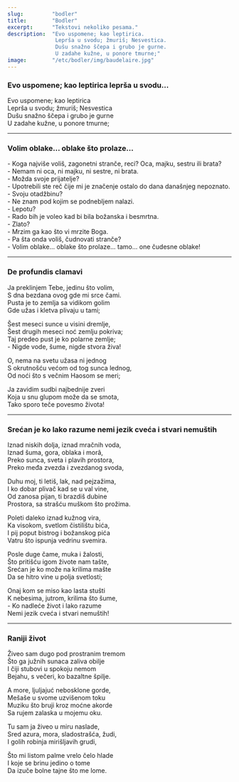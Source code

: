 ```yaml
---
slug:         "bodler"
title:        "Bodler"
excerpt:      "Tekstovi nekoliko pesama."
description:  "Evo uspomene; kao leptirica.  
               Leprša u svodu; žmuriš; Nesvestica.  
               Dušu snažno ščepa i grubo je gurne.  
               U zadahe kužne, u ponore tmurne;"
image:        "/etc/bodler/img/baudelaire.jpg"               
---
```


### Evo uspomene; kao leptirica leprša u svodu...

Evo uspomene; kao leptirica  
Leprša u svodu; žmuriš; Nesvestica  
Dušu snažno ščepa i grubo je gurne  
U zadahe kužne, u ponore tmurne;  

***

### Volim oblake... oblake što prolaze...

\- Koga najviše voliš, zagonetni stranče, reci? Oca, majku, sestru ili brata?  
\- Nemam ni oca, ni majku, ni sestre, ni brata.  
\- Možda svoje prijatelje?  
\- Upotrebili ste reč čije mi je značenje ostalo do dana današnjeg nepoznato.  
\- Svoju otadžbinu?  
\- Ne znam pod kojim se podnebljem nalazi.  
\- Lepotu?  
\- Rado bih je voleo kad bi bila božanska i besmrtna.  
\- Zlato?  
\- Mrzim ga kao što vi mrzite Boga.  
\- Pa šta onda voliš, čudnovati stranče?  
\- Volim oblake... oblake što prolaze... tamo... one čudesne oblake!

***

### De profundis clamavi

Ja preklinjem Tebe, jedinu što volim,  
S dna bezdana ovog gde mi srce čami.  
Pusta je to zemlja sa vidikom golim  
Gde užas i kletva plivaju u tami;  

Šest meseci sunce u visini dremlje,  
Šest drugih meseci noć zemlju pokriva;  
Taj predeo pust je ko polarne zemlje;  
\- Nigde vode, šume, nigde stvora živa!

O, nema na svetu užasa ni jednog  
S okrutnošću većom od tog sunca lednog,  
Od noći što s večnim Haosom se meri;  

Ja zavidim sudbi najbednije zveri  
Koja u snu glupom može da se smota,  
Tako sporo teče povesmo života!  

***

### Srećan je ko lako razume nemi jezik cveća i stvari nemuštih

Iznad niskih dolja, iznad mračnih voda,  
Iznad šuma, gora, oblaka i morâ,  
Preko sunca, sveta i plavih prostora,  
Preko međa zvezda i zvezdanog svoda,  

Duhu moj, ti letiš, lak, nad pejzažima,  
I ko dobar plivač kad se u val vine,  
Od zanosa pijan, ti brazdiš dubine  
Prostora, sa strašću muškom što prožima.  

Poleti daleko iznad kužnog vira,  
Ka visokom, svetlom čistilištu bića,  
I pij poput bistrog i božanskog pića  
Vatru što ispunja vedrinu svemira.  

Posle duge čame, muka i žalosti,  
Što pritišću igom živote nam tašte,  
Srećan je ko može na krilima mašte  
Da se hitro vine u polja svetlosti;  

Onaj kom se miso kao lasta stušti  
K nebesima, jutrom, krilima što šume,  
\- Ko nadleće život i lako razume  
Nemi jezik cveća i stvari nemuštih!

***

### Raniji život

Živeo sam dugo pod prostranim tremom  
Što ga južnih sunaca zaliva obilje  
I čiji stubovi u spokoju nemom  
Bejahu, s večeri, ko bazaltne špilje.  

A more, ljuljajuć nebosklone gorde,  
Mešaše u svome uzvišenom toku  
Muziku što bruji kroz moćne akorde  
Sa rujem zalaska u mojemu oku.  

Tu sam ja živeo u miru naslade,  
Sred azura, mora, sladostrašća, žudi,  
I golih robinja mirišljavih grudi,  

Što mi listom palme vrelo čelo hlade  
I koje se brinu jedino o tome  
Da izuče bolne tajne što me lome.  

  